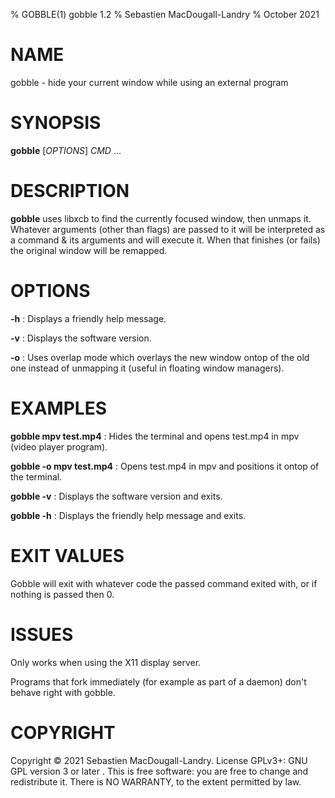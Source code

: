 % GOBBLE(1) gobble 1.2
% Sebastien MacDougall-Landry
% October 2021

# NAME
gobble - hide your current window while using an external program

# SYNOPSIS
**gobble** [*OPTIONS*] *CMD* ...

# DESCRIPTION
**gobble** uses libxcb to find the currently focused window, then unmaps it. Whatever arguments (other than flags) are passed to it will be interpreted as a command & its arguments and will execute it. When that finishes (or fails) the original window will be remapped.

# OPTIONS
**-h**
: Displays a friendly help message.

**-v**
: Displays the software version.

**-o**
: Uses overlap mode which overlays the new window ontop of the old one instead of unmapping it (useful in floating window managers).

# EXAMPLES
**gobble mpv test.mp4**
: Hides the terminal and opens test.mp4 in mpv (video player program).

**gobble -o mpv test.mp4**
: Opens test.mp4 in mpv and positions it ontop of the terminal.

**gobble -v**
: Displays the software version and exits.

**gobble -h**
: Displays the friendly help message and exits.

# EXIT VALUES
Gobble will exit with whatever code the passed command exited with, or if nothing is passed then 0.


# ISSUES
Only works when using the X11 display server.

Programs that fork immediately (for example as part of a daemon) don't behave right with gobble.

# COPYRIGHT
Copyright © 2021 Sebastien MacDougall-Landry. License GPLv3+: GNU GPL version 3 or later . This is free software: you are free to change and redistribute it. There is NO WARRANTY, to the extent permitted by law.
